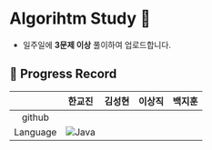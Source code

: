 # Algorihtm Study 📝
* 일주일에  **3문제 이상**  풀이하여 업로드합니다.
## 📌 Progress Record
|     | 한교진 | 김성현 | 이상직 | 백지훈 |
|:---:| :---:| :---: | :---:| :---:|
|github|     |      |       |       |
|Language|           ![Java](https://img.shields.io/badge/Java-007396.svg?&style=for-the-badge&logo=Java&logoColor=white)               |
